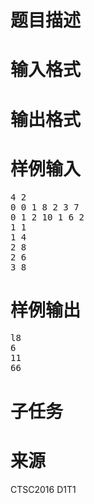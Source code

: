 

# 题目描述



# 输入格式



# 输出格式



# 样例输入


<pre>4 2
0 0 1 8 2 3 7
0 1 2 10 1 6 2
1 1
1 4
2 8
2 6
3 8
</pre>

# 样例输出


<pre>l8
6
11
66
</pre>

# 子任务



# 来源


<p>
CTSC2016 D1T1
</p>

